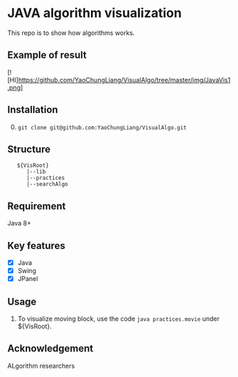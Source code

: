 # JAVA algorithm visualization
This repo is to show how algorithms works.
## Example of result
[![HI]https://github.com/YaoChungLiang/VisualAlgo/tree/master/img/JavaVis1.png]
## Installation
0. `git clone git@github.com:YaoChungLiang/VisualAlgo.git`

## Structure
```
   ${VisRoot}
      |--lib
      |--practices
      |--searchAlgo
```

## Requirement
Java 8+

## Key features
- [x] Java
- [x] Swing
- [x] JPanel

## Usage

1. To visualize moving block, use the code `java practices.movie` under ${VisRoot}.

## Acknowledgement
ALgorithm researchers

